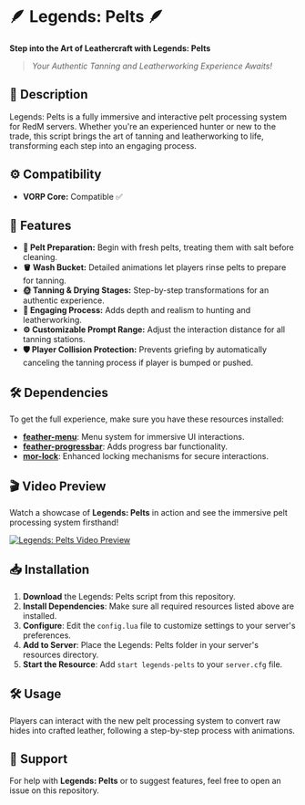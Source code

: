 # 🪶 Legends: Pelts 🪶

**Step into the Art of Leathercraft with Legends: Pelts**

> *Your Authentic Tanning and Leatherworking Experience Awaits!*

## 📖 Description

Legends: Pelts is a fully immersive and interactive pelt processing system for RedM servers. Whether you're an experienced hunter or new to the trade, this script brings the art of tanning and leatherworking to life, transforming each step into an engaging process.


## ⚙️ Compatibility

- **VORP Core:** Compatible ✅

## 🌟 Features

- **🦌 Pelt Preparation:** Begin with fresh pelts, treating them with salt before cleaning.
- **🪣 Wash Bucket:** Detailed animations let players rinse pelts to prepare for tanning.
- **🌞 Tanning & Drying Stages:** Step-by-step transformations for an authentic experience.
- **📜 Engaging Process:** Adds depth and realism to hunting and leatherworking.
- **⚙️ Customizable Prompt Range:** Adjust the interaction distance for all tanning stations.
- **🛡️ Player Collision Protection:** Prevents griefing by automatically canceling the tanning process if player is bumped or pushed.

## 🛠 Dependencies

To get the full experience, make sure you have these resources installed:

- [**feather-menu**](https://github.com/FeatherFramework/feather-menu): Menu system for immersive UI interactions.
- [**feather-progressbar**](https://github.com/FeatherFramework/feather-progressbar): Adds progress bar functionality.
- [**mor-lock**](https://github.com/MOR6969/mor-lock): Enhanced locking mechanisms for secure interactions.

## 🎬 Video Preview

Watch a showcase of **Legends: Pelts** in action and see the immersive pelt processing system firsthand!

[![Legends: Pelts Video Preview](https://img.youtube.com/vi/3nyUWEISF3Y/0.jpg)](https://www.youtube.com/watch?v=3nyUWEISF3Y&ab_channel=LegendsRisingStudio)

## 📥 Installation

1. **Download** the Legends: Pelts script from this repository.
2. **Install Dependencies**: Make sure all required resources listed above are installed.
3. **Configure**: Edit the `config.lua` file to customize settings to your server's preferences.
4. **Add to Server**: Place the Legends: Pelts folder in your server's resources directory.
5. **Start the Resource**: Add `start legends-pelts` to your `server.cfg` file.

## 🛠 Usage

Players can interact with the new pelt processing system to convert raw hides into crafted leather, following a step-by-step process with animations.

## 🤝 Support

For help with **Legends: Pelts** or to suggest features, feel free to open an issue on this repository.